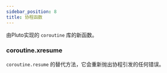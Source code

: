 ```yaml
---
sidebar_position: 8
title: 协程函数
---
```

由Pluto实现的 `coroutine` 库的新函数。
### coroutine.xresume
`coroutine.resume` 的替代方法，它会重新抛出协程引发的任何错误。